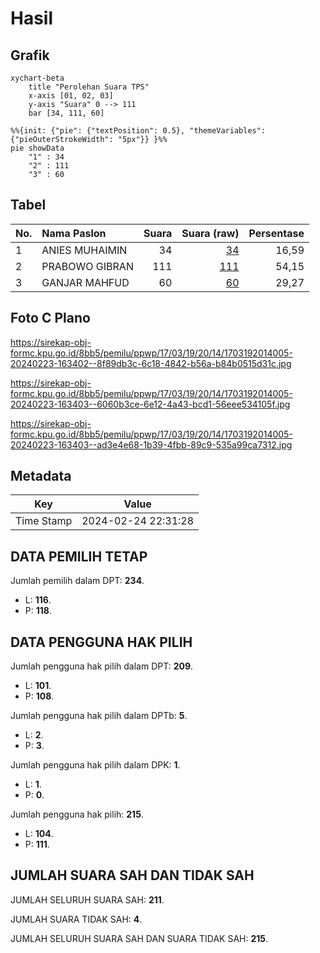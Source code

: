 # Hasil

## Grafik

```mermaid
xychart-beta
    title "Perolehan Suara TPS"
    x-axis [01, 02, 03]
    y-axis "Suara" 0 --> 111
    bar [34, 111, 60]
```

```mermaid
%%{init: {"pie": {"textPosition": 0.5}, "themeVariables": {"pieOuterStrokeWidth": "5px"}} }%%
pie showData
    "1" : 34
    "2" : 111
    "3" : 60
```

## Tabel

| No. | Nama Paslon    | Suara | Suara (raw) | Persentase |
|:--- |:-------------- | -----:| -----------:| ----------:|
| 1   | ANIES MUHAIMIN | 34    | [34][p-1]   | 16,59      |
| 2   | PRABOWO GIBRAN | 111   | [111][p-2]  | 54,15      |
| 3   | GANJAR MAHFUD  | 60    | [60][p-3]   | 29,27      |


[p-1]: https://github.com/gigit-pemilu/pemilu-2024-17-bengkulu/blob/main/pilpres/hitung-suara/sub/17-bengkulu/sub/03-bengkulu-utara/sub/19-hulu-palik/sub/2014-sumber-rejo/sub/005-tps/sub/paslon-1.txt
[p-2]: https://github.com/gigit-pemilu/pemilu-2024-17-bengkulu/blob/main/pilpres/hitung-suara/sub/17-bengkulu/sub/03-bengkulu-utara/sub/19-hulu-palik/sub/2014-sumber-rejo/sub/005-tps/sub/paslon-2.txt
[p-3]: https://github.com/gigit-pemilu/pemilu-2024-17-bengkulu/blob/main/pilpres/hitung-suara/sub/17-bengkulu/sub/03-bengkulu-utara/sub/19-hulu-palik/sub/2014-sumber-rejo/sub/005-tps/sub/paslon-3.txt

## Foto C Plano

https://sirekap-obj-formc.kpu.go.id/8bb5/pemilu/ppwp/17/03/19/20/14/1703192014005-20240223-163402--8f89db3c-6c18-4842-b56a-b84b0515d31c.jpg

https://sirekap-obj-formc.kpu.go.id/8bb5/pemilu/ppwp/17/03/19/20/14/1703192014005-20240223-163403--6060b3ce-6e12-4a43-bcd1-56eee534105f.jpg

https://sirekap-obj-formc.kpu.go.id/8bb5/pemilu/ppwp/17/03/19/20/14/1703192014005-20240223-163403--ad3e4e68-1b39-4fbb-89c9-535a99ca7312.jpg


## Metadata

| Key        | Value               |
| ---------- | ------------------- |
| Time Stamp | 2024-02-24 22:31:28 |


## DATA PEMILIH TETAP

Jumlah pemilih dalam DPT: **234**.
 * L: **116**.
 * P: **118**.

## DATA PENGGUNA HAK PILIH

Jumlah pengguna hak pilih dalam DPT: **209**.
 * L: **101**.
 * P: **108**.

Jumlah pengguna hak pilih dalam DPTb: **5**.
 * L: **2**.
 * P: **3**.

Jumlah pengguna hak pilih dalam DPK: **1**.
 * L: **1**.
 * P: **0**.

Jumlah pengguna hak pilih: **215**.
 * L: **104**.
 * P: **111**.

## JUMLAH SUARA SAH DAN TIDAK SAH

JUMLAH SELURUH SUARA SAH: **211**.

JUMLAH SUARA TIDAK SAH: **4**.

JUMLAH SELURUH SUARA SAH DAN SUARA TIDAK SAH: **215**.


